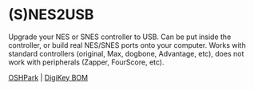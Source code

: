 # (S)NES2USB

Upgrade your NES or SNES controller to USB. Can be put inside the controller, or build real NES/SNES ports onto your computer. Works with standard controllers (original, Max, dogbone, Advantage, etc), does not work with peripherals (Zapper, FourScore, etc).

[OSHPark](https://oshpark.com/shared_projects/MCnz0W9w)  |  [DigiKey BOM](https://www.digikey.com/BOM/Create/CreateSharedBom?bomId=7739089)
